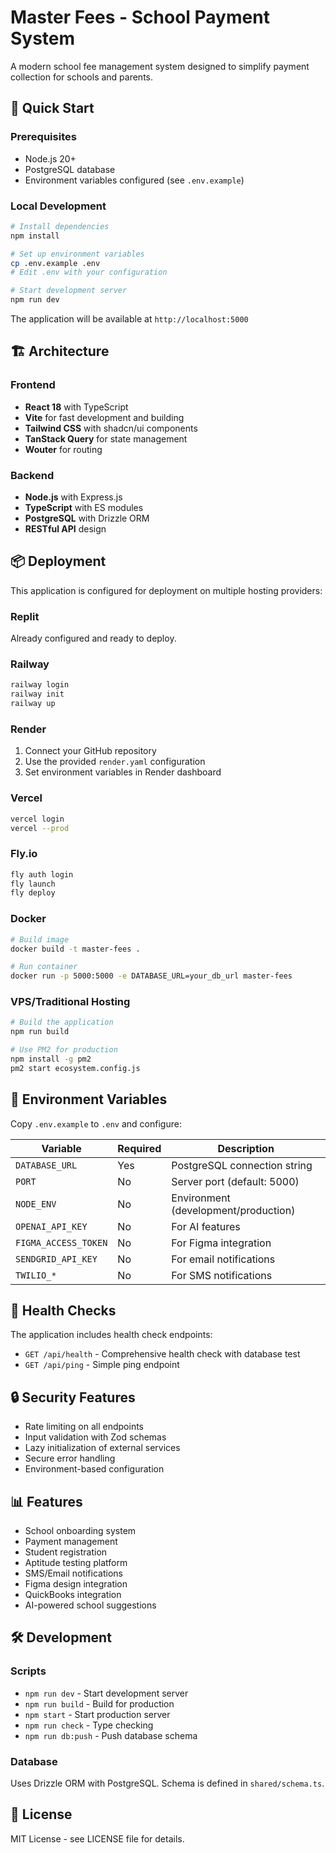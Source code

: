 # Master Fees - School Payment System

A modern school fee management system designed to simplify payment collection for schools and parents.

## 🚀 Quick Start

### Prerequisites
- Node.js 20+
- PostgreSQL database
- Environment variables configured (see `.env.example`)

### Local Development
```bash
# Install dependencies
npm install

# Set up environment variables
cp .env.example .env
# Edit .env with your configuration

# Start development server
npm run dev
```

The application will be available at `http://localhost:5000`

## 🏗️ Architecture

### Frontend
- **React 18** with TypeScript
- **Vite** for fast development and building
- **Tailwind CSS** with shadcn/ui components
- **TanStack Query** for state management
- **Wouter** for routing

### Backend
- **Node.js** with Express.js
- **TypeScript** with ES modules
- **PostgreSQL** with Drizzle ORM
- **RESTful API** design

## 📦 Deployment

This application is configured for deployment on multiple hosting providers:

### Replit
Already configured and ready to deploy.

### Railway
```bash
railway login
railway init
railway up
```

### Render
1. Connect your GitHub repository
2. Use the provided `render.yaml` configuration
3. Set environment variables in Render dashboard

### Vercel
```bash
vercel login
vercel --prod
```

### Fly.io
```bash
fly auth login
fly launch
fly deploy
```

### Docker
```bash
# Build image
docker build -t master-fees .

# Run container
docker run -p 5000:5000 -e DATABASE_URL=your_db_url master-fees
```

### VPS/Traditional Hosting
```bash
# Build the application
npm run build

# Use PM2 for production
npm install -g pm2
pm2 start ecosystem.config.js
```

## 🔧 Environment Variables

Copy `.env.example` to `.env` and configure:

| Variable | Required | Description |
|----------|----------|-------------|
| `DATABASE_URL` | Yes | PostgreSQL connection string |
| `PORT` | No | Server port (default: 5000) |
| `NODE_ENV` | No | Environment (development/production) |
| `OPENAI_API_KEY` | No | For AI features |
| `FIGMA_ACCESS_TOKEN` | No | For Figma integration |
| `SENDGRID_API_KEY` | No | For email notifications |
| `TWILIO_*` | No | For SMS notifications |

## 🏥 Health Checks

The application includes health check endpoints:
- `GET /api/health` - Comprehensive health check with database test
- `GET /api/ping` - Simple ping endpoint

## 🔒 Security Features

- Rate limiting on all endpoints
- Input validation with Zod schemas
- Lazy initialization of external services
- Secure error handling
- Environment-based configuration

## 📊 Features

- School onboarding system
- Payment management
- Student registration
- Aptitude testing platform
- SMS/Email notifications
- Figma design integration
- QuickBooks integration
- AI-powered school suggestions

## 🛠️ Development

### Scripts
- `npm run dev` - Start development server
- `npm run build` - Build for production
- `npm start` - Start production server
- `npm run check` - Type checking
- `npm run db:push` - Push database schema

### Database
Uses Drizzle ORM with PostgreSQL. Schema is defined in `shared/schema.ts`.

## 📝 License

MIT License - see LICENSE file for details.
